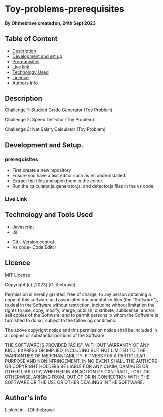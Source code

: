 # Toy-problems-prerequisites

 

#### By **Ohthebrave** created on, 24th Sept 2023


## Table of Content

- [Description](#description)
- [Development and set up](#setUp)
- [Prerequisites](#Prerequisites)
- [Live link](#Live-Link)
- [Technology Used](#technology-Used)
- [Licence](#licence)
- [Authors Info](#Authors-info)

## Description
Challenge 1: Student Grade Generator (Toy Problem)

Challenge 2: Speed Detector (Toy Problem)

Challenge 3: Net Salary Calculator (Toy Problem)

## Development and Setup.

### prerequisites
+ First create a new repository
+ Ensure you have a text editor such as Vs code installed.
+ Extract the files and open them in the editor.
+ Run the calculator.js, generator.js, and detector.js files in the vs code.


### Live Link


## Technology and Tools Used

+ Javascript
+ Js
- Git - Version control
- Vs code- Code Editor


## Licence
MIT License

Copyright (c) [2023] [Ohthebrave]

Permission is hereby granted, free of charge, to any person obtaining a copy
of this software and associated documentation files (the "Software"), to deal
in the Software without restriction, including without limitation the rights
to use, copy, modify, merge, publish, distribute, sublicense, and/or sell
copies of the Software, and to permit persons to whom the Software is
furnished to do so, subject to the following conditions:

The above copyright notice and this permission notice shall be included in all
copies or substantial portions of the Software.

THE SOFTWARE IS PROVIDED "AS IS", WITHOUT WARRANTY OF ANY KIND, EXPRESS OR
IMPLIED, INCLUDING BUT NOT LIMITED TO THE WARRANTIES OF MERCHANTABILITY,
FITNESS FOR A PARTICULAR PURPOSE AND NONINFRINGEMENT. IN NO EVENT SHALL THE
AUTHORS OR COPYRIGHT HOLDERS BE LIABLE FOR ANY CLAIM, DAMAGES OR OTHER
LIABILITY, WHETHER IN AN ACTION OF CONTRACT, TORT OR OTHERWISE, ARISING FROM,
OUT OF OR IN CONNECTION WITH THE SOFTWARE OR THE USE OR OTHER DEALINGS IN THE
SOFTWARE.

## Author's info
Linked in - [Ohthebrave]
